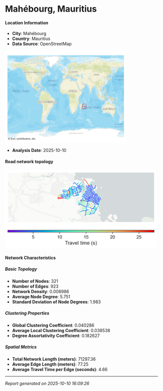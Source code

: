 # Mahébourg, Mauritius

#### Location Information

- **City**: Mahébourg
- **Country**: Mauritius
- **Data Source**: OpenStreetMap
<img src="Mahébourg_location.png" alt="Mahébourg Location Map" width="400" />

- **Analysis Date**: 2025-10-10

#### Road network topology

<img src="Mahébourg_network_map.png" alt="Mahébourg Road Network Map" width="500"/>

#### Network Characteristics

##### Basic Topology

- **Number of Nodes**: 321
- **Number of Edges**: 923
- **Network Density**: 0.008986
- **Average Node Degree**: 5.751
- **Standard Deviation of Node Degrees**: 1.983

##### Clustering Properties

- **Global Clustering Coefficient**: 0.040286
- **Average Local Clustering Coefficient**: 0.038538
- **Degree Assortativity Coefficient**: 0.182627

##### Spatial Metrics

- **Total Network Length (meters)**: 71297.36
- **Average Edge Length (meters)**: 77.25
- **Average Travel Time per Edge (seconds)**: 4.66

---
*Report generated on 2025-10-10 16:09:26*
